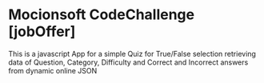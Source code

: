 # Mocionsoft CodeChallenge [jobOffer]
This is a javascript App for a simple Quiz for True/False selection retrieving data of Question, Category, Difficulty and Correct and Incorrect answers from dynamic online JSON 
